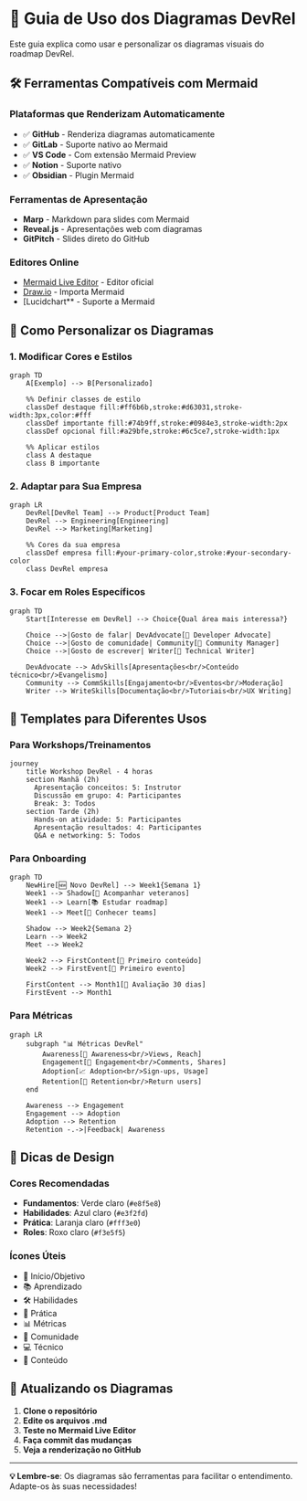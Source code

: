 # 🎨 Guia de Uso dos Diagramas DevRel

Este guia explica como usar e personalizar os diagramas visuais do roadmap DevRel.

## 🛠️ Ferramentas Compatíveis com Mermaid

### Plataformas que Renderizam Automaticamente
- ✅ **GitHub** - Renderiza diagramas automaticamente
- ✅ **GitLab** - Suporte nativo ao Mermaid
- ✅ **VS Code** - Com extensão Mermaid Preview
- ✅ **Notion** - Suporte nativo
- ✅ **Obsidian** - Plugin Mermaid

### Ferramentas de Apresentação
- **Marp** - Markdown para slides com Mermaid
- **Reveal.js** - Apresentações web com diagramas
- **GitPitch** - Slides direto do GitHub

### Editores Online
- [Mermaid Live Editor](https://mermaid.live/) - Editor oficial
- [Draw.io](https://app.diagrams.net/) - Importa Mermaid
- [Lucidchart** - Suporte a Mermaid

## 📝 Como Personalizar os Diagramas

### 1. Modificar Cores e Estilos

```mermaid
graph TD
    A[Exemplo] --> B[Personalizado]
    
    %% Definir classes de estilo
    classDef destaque fill:#ff6b6b,stroke:#d63031,stroke-width:3px,color:#fff
    classDef importante fill:#74b9ff,stroke:#0984e3,stroke-width:2px
    classDef opcional fill:#a29bfe,stroke:#6c5ce7,stroke-width:1px
    
    %% Aplicar estilos
    class A destaque
    class B importante
```

### 2. Adaptar para Sua Empresa

```mermaid
graph LR
    DevRel[DevRel Team] --> Product[Product Team]
    DevRel --> Engineering[Engineering]
    DevRel --> Marketing[Marketing]
    
    %% Cores da sua empresa
    classDef empresa fill:#your-primary-color,stroke:#your-secondary-color
    class DevRel empresa
```

### 3. Focar em Roles Específicos

```mermaid
graph TD
    Start[Interesse em DevRel] --> Choice{Qual área mais interessa?}
    
    Choice -->|Gosto de falar| DevAdvocate[🎤 Developer Advocate]
    Choice -->|Gosto de comunidade| Community[👥 Community Manager]
    Choice -->|Gosto de escrever| Writer[📝 Technical Writer]
    
    DevAdvocate --> AdvSkills[Apresentações<br/>Conteúdo técnico<br/>Evangelismo]
    Community --> CommSkills[Engajamento<br/>Eventos<br/>Moderação]
    Writer --> WriteSkills[Documentação<br/>Tutoriais<br/>UX Writing]
```

## 🎯 Templates para Diferentes Usos

### Para Workshops/Treinamentos
```mermaid
journey
    title Workshop DevRel - 4 horas
    section Manhã (2h)
      Apresentação conceitos: 5: Instrutor
      Discussão em grupo: 4: Participantes
      Break: 3: Todos
    section Tarde (2h)
      Hands-on atividade: 5: Participantes
      Apresentação resultados: 4: Participantes
      Q&A e networking: 5: Todos
```

### Para Onboarding
```mermaid
graph TD
    NewHire[🆕 Novo DevRel] --> Week1{Semana 1}
    Week1 --> Shadow[👥 Acompanhar veteranos]
    Week1 --> Learn[📚 Estudar roadmap]
    Week1 --> Meet[🤝 Conhecer teams]
    
    Shadow --> Week2{Semana 2}
    Learn --> Week2
    Meet --> Week2
    
    Week2 --> FirstContent[📝 Primeiro conteúdo]
    Week2 --> FirstEvent[🎪 Primeiro evento]
    
    FirstContent --> Month1[🎯 Avaliação 30 dias]
    FirstEvent --> Month1
```

### Para Métricas
```mermaid
graph LR
    subgraph "📊 Métricas DevRel"
        Awareness[👀 Awareness<br/>Views, Reach]
        Engagement[🤝 Engagement<br/>Comments, Shares]
        Adoption[📈 Adoption<br/>Sign-ups, Usage]
        Retention[🔄 Retention<br/>Return users]
    end
    
    Awareness --> Engagement
    Engagement --> Adoption
    Adoption --> Retention
    Retention -.->|Feedback| Awareness
```

## 🎨 Dicas de Design

### Cores Recomendadas
- **Fundamentos**: Verde claro (`#e8f5e8`)
- **Habilidades**: Azul claro (`#e3f2fd`)
- **Prática**: Laranja claro (`#fff3e0`)
- **Roles**: Roxo claro (`#f3e5f5`)

### Ícones Úteis
- 🚀 Início/Objetivo
- 📚 Aprendizado
- 🛠️ Habilidades
- 🎯 Prática
- 📊 Métricas
- 👥 Comunidade
- 💻 Técnico
- 📝 Conteúdo

## 🔄 Atualizando os Diagramas

1. **Clone o repositório**
2. **Edite os arquivos .md**
3. **Teste no Mermaid Live Editor**
4. **Faça commit das mudanças**
5. **Veja a renderização no GitHub**

---

**💡 Lembre-se**: Os diagramas são ferramentas para facilitar o entendimento. Adapte-os às suas necessidades!
